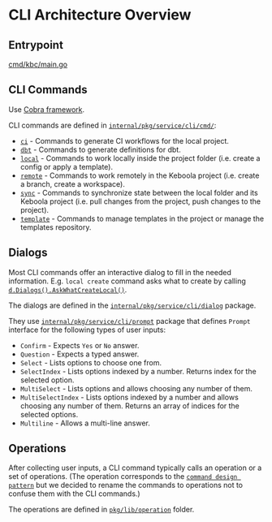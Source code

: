 # CLI Architecture Overview

## Entrypoint

[cmd/kbc/main.go](../../cmd/kbc/main.go)

## CLI Commands

Use [Cobra framework](https://cobra.dev/).

CLI commands are defined in [`internal/pkg/service/cli/cmd/`](../../internal/pkg/service/cli/cmd):

- [`ci`](../../internal/pkg/service/cli/cmd/ci) - Commands to generate CI workflows for the local project.
- [`dbt`](../../internal/pkg/service/cli/cmd/dbt) - Commands to generate definitions for dbt.
- [`local`](../../internal/pkg/service/cli/cmd/local) - Commands to work locally inside the project folder (i.e. create a config or apply a template).
- [`remote`](../../internal/pkg/service/cli/cmd/remote) - Commands to work remotely in the Keboola project (i.e. create a branch, create a workspace).
- [`sync`](../../internal/pkg/service/cli/cmd/sync) - Commands to synchronize state between the local folder and its Keboola project (i.e. pull changes from the project, push changes to the project).
- [`template`](../../internal/pkg/service/cli/cmd/template) - Commands to manage templates in the project or manage the templates repository.

## Dialogs

Most CLI commands offer an interactive dialog to fill in the needed information. E.g. `local create` command asks what to create 
by calling [`d.Dialogs().AskWhatCreateLocal()`](https://github.com/keboola/keboola-as-code/blob/6157a3d111c04adc58e87485e065b386046fffaa/internal/pkg/service/cli/cmd/local/create.go#L28-L28).

The dialogs are defined in the [`internal/pkg/service/cli/dialog`](../../internal/pkg/service/cli/dialog) package.

They use [`internal/pkg/service/cli/prompt`](../../internal/pkg/service/cli/prompt) package that defines `Prompt` interface for the following types of user inputs:

- `Confirm` - Expects `Yes` or `No` answer.
- `Question` - Expects a typed answer.
- `Select` - Lists options to choose one from.
- `SelectIndex` - Lists options indexed by a number. Returns index for the selected option.
- `MultiSelect` - Lists options and allows choosing any number of them.
- `MultiSelectIndex` - Lists options indexed by a number and allows choosing any number of them. Returns an array of indices for the selected options.
- `Multiline` - Allows a multi-line answer.

## Operations

After collecting user inputs, a CLI command typically calls an operation or a set of operations. (The operation 
corresponds to the [`command design pattern`](https://refactoring.guru/design-patterns/command) but we decided to rename
the commands to operations not to confuse them with the CLI commands.)

The operations are defined in [`pkg/lib/operation`](../../pkg/lib/operation) folder. 
